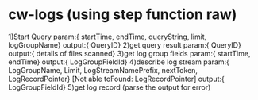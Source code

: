 # cw-logs (using step function raw)
1)Start Query 
  param:{ startTime, endTime, queryString, limit, logGroupName}
  output:{ QueryID}
2)get query result
   param:{ QueryID}
   output:{ details of files scanned}
3)get log group fields
   param:{ startTime, endTime}
   output:{ LogGroupFieldId}
4)describe log stream
   param:{ LogGroupName, Limit, LogStreamNamePrefix, nextToken, LogRecordPointer} [Not able toFound: LogRecordPointer]
   output:{ LogGroupFieldId}
5)get log record (parse the output for error)
